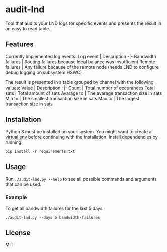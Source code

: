 # audit-lnd
Tool that audits your LND logs for specific events and presents the result in an easy to read table.

## Features
Currently implemented log events:
Log event | Description
-|-
Bandwidth failures | Routing failures because local balance was insufficient
Remote failures | Any failure because of the remote node (needs LND to configure debug logging on subsystem HSWC)

The result is presented in a table grouped by channel with the following values:
Value | Description
-|-
Count | Total number of occurances
Total sats | Total amount of sats
Avarage tx | The avarage transaction size in sats
Min tx | The smallest transaction size in sats
Max tx | The largest transaction size in sats

## Installation
Python 3 must be installed on your system. You might want to create a [virtual env](https://docs.python.org/3/library/venv.html) before continuing with the installation. Install dependencies by running:

    pip install -r requirements.txt

## Usage
Run `./audit-lnd.py --help` to see all possible commands and arguments that can be used.

### Example
To get all bandwidth failures for the last 5 days:

    ./audit-lnd.py --days 5 bandwidth-failures

## License
MIT